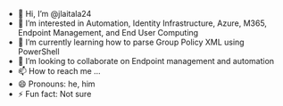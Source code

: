 - 👋 Hi, I’m @jlaitala24
- 👀 I’m interested in Automation, Identity Infrastructure, Azure, M365, Endpoint Management, and End User Computing
- 🌱 I’m currently learning how to parse Group Policy XML using PowerShell
- 💞️ I’m looking to collaborate on Endpoint management and automation
- 📫 How to reach me ...
- 😄 Pronouns: he, him
- ⚡ Fun fact: Not sure

<!---
jlaitala24/jlaitala24 is a ✨ special ✨ repository because its `README.md` (this file) appears on your GitHub profile.
You can click the Preview link to take a look at your changes.
--->
